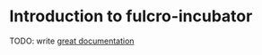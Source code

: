 # Introduction to fulcro-incubator

TODO: write [great documentation](http://jacobian.org/writing/what-to-write/)
